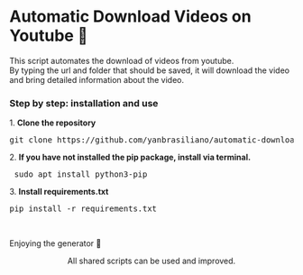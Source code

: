 # Automatic Download Videos on Youtube :game_die:
<div> <p>This script automates the download of videos from youtube.
  <br>By typing the url and folder that should be saved, it will download the video and bring detailed information about the video.</p>

<h3>Step by step: installation and use</h3>
<p>1. <strong>Clone the repository</strong><br>
 <pre>git clone https://github.com/yanbrasiliano/automatic-download-youtube.git </pre></p>
<p>2. <strong>If you have not installed the pip package, install via terminal.</strong><br>
<pre> sudo apt install python3-pip </pre></p>
<p>3. <strong>Install requirements.txt</strong> <br>
<pre>pip install -r requirements.txt</pre></p></p>
<br>
<p>Enjoying the generator 🏁</p>

<div align="center">
<footer>All shared scripts can be used and improved.</footer>
</div>
</div>
